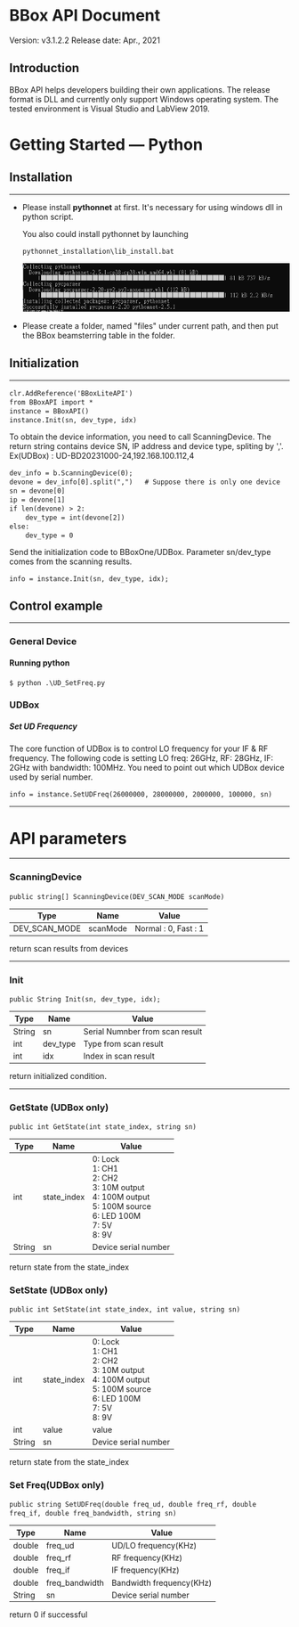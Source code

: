 # BBox API Document
Version: v3.1.2.2
Release date: Apr., 2021

## Introduction

BBox API helps developers building their own applications. The release format is DLL and currently only support Windows operating system. The tested environment is Visual Studio and LabView 2019.


# Getting Started — Python
## Installation
----------

- Please install **pythonnet** at first. It's necessary for using windows dll in python script.

    You also could install pythonnet by launching <pre><code>pythonnet_installation\lib_install.bat</code></pre>
    ![](./images/pythonnet.PNG)

- Please create a folder, named "files" under current path, and then put the BBox beamsterring table in the folder.


## Initialization
----------
    clr.AddReference('BBoxLiteAPI')
    from BBoxAPI import *
    instance = BBoxAPI()
    instance.Init(sn, dev_type, idx)

To obtain the device information, you need to call ScanningDevice. The return string contains device SN, IP address and device type, spliting by ','.
Ex(UDBox) : UD-BD20231000-24,192.168.100.112,4

    dev_info = b.ScanningDevice(0);
    devone = dev_info[0].split(",")   # Suppose there is only one device
    sn = devone[0]
    ip = devone[1]
    if len(devone) > 2:
        dev_type = int(devone[2])
    else:
        dev_type = 0

Send the initialization code to BBoxOne/UDBox. Parameter sn/dev_type comes from the scanning results.

    info = instance.Init(sn, dev_type, idx);


## Control example
****
### General Device
#### Running python
    $ python .\UD_SetFreq.py

### UDBox

##### Set UD Frequency
The core function of UDBox is to control LO frequency for your IF & RF frequency. The following code is setting LO freq: 26GHz, RF: 28GHz, IF: 2GHz with bandwidth: 100MHz. You need to point out which UDBox device used by serial number.

    info = instance.SetUDFreq(26000000, 28000000, 2000000, 100000, sn)
****

# API parameters

----------
### ScanningDevice
    public string[] ScanningDevice(DEV_SCAN_MODE scanMode)
| Type          | Name     | Value                |
| ------------- | -------- | -------------------- |
| DEV_SCAN_MODE | scanMode | Normal : 0, Fast : 1 |

return scan results from devices

----------
### Init
    public String Init(sn, dev_type, idx);
| Type   | Name     | Value                           |
| ------ | -------- | ------------------------------- |
| String | sn       | Serial Numnber from scan result |
| int    | dev_type | Type from scan result           |
| int    | idx      | Index in scan result            |
return initialized condition.

----------
### GetState (UDBox only)
    public int GetState(int state_index, string sn)

| Type   | Name        | Value                                                                                                             |
| ------ | ----------- | ----------------------------------------------------------------------------------------------------------------- |
| int    | state_index | 0: Lock<br>1: CH1<br>2: CH2<br>3: 10M output<br>4: 100M output<br>5: 100M source<br>6: LED 100M<br>7: 5V<br>8: 9V |
| String | sn          | Device serial number                                                                                              |

return state from the state_index

### SetState (UDBox only)
    public int SetState(int state_index, int value, string sn)

| Type   | Name        | Value                                                                                                             |
| ------ | ----------- | ----------------------------------------------------------------------------------------------------------------- |
| int    | state_index | 0: Lock<br>1: CH1<br>2: CH2<br>3: 10M output<br>4: 100M output<br>5: 100M source<br>6: LED 100M<br>7: 5V<br>8: 9V |
| int    | value       | value                                                                                                             |
| String | sn          | Device serial number                                                                                              |

return state from the state_index

### Set Freq(UDBox only)
    public string SetUDFreq(double freq_ud, double freq_rf, double freq_if, double freq_bandwidth, string sn)
| Type   | Name           | Value                    |
| ------ | -------------- | ------------------------ |
| double | freq_ud        | UD/LO frequency(KHz)     |
| double | freq_rf        | RF frequency(KHz)        |
| double | freq_if        | IF frequency(KHz)        |
| double | freq_bandwidth | Bandwidth frequency(KHz) |
| String | sn             | Device serial number     |

return 0 if successful